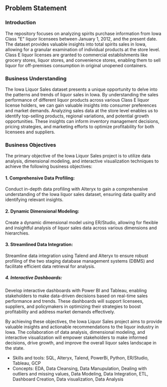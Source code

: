## Problem Statement
### Introduction
The repository focuses on analyzing spirits purchase information from Iowa Class "E" liquor licensees between January 1, 2012, and the present date. The dataset provides valuable insights into total spirits sales in Iowa, allowing for a granular examination of individual products at the store level. Class E liquor licenses are granted to commercial establishments like grocery stores, liquor stores, and convenience stores, enabling them to sell liquor for off-premises consumption in original unopened containers.

### Business Understanding
The Iowa Liquor Sales dataset presents a unique opportunity to delve into the patterns and trends of liquor sales in Iowa. By understanding the sales performance of different liquor products across various Class E liquor license holders, we can gain valuable insights into consumer preferences and market demands. Analyzing sales data at the store level enables us to identify top-selling products, regional variations, and potential growth opportunities. These insights can inform inventory management decisions, pricing strategies, and marketing efforts to optimize profitability for both licensees and suppliers.

### Business Objectives
The primary objective of the Iowa Liquor Sales project is to utilize data analysis, dimensional modeling, and interactive visualization techniques to achieve the following business objectives:

#### 1. Comprehensive Data Profiling: 
Conduct in-depth data profiling with Alteryx to gain a comprehensive understanding of the Iowa liquor sales dataset, ensuring data quality and identifying relevant insights.

#### 2. Dynamic Dimensional Modeling: 
Create a dynamic dimensional model using ER/Studio, allowing for flexible and insightful analysis of liquor sales data across various dimensions and hierarchies.

#### 3. Streamlined Data Integration: 
Streamline data integration using Talend and Alteryx to ensure robust profiling of the two staging database management systems (DBMS) and facilitate efficient data retrieval for analysis.

##### 4. Interactive Dashboards: 
Develop interactive dashboards with Power BI and Tableau, enabling stakeholders to make data-driven decisions based on real-time sales performance and trends. These dashboards will support licensees, suppliers, and policymakers in optimizing their strategies to boost profitability and address market demands effectively.

By achieving these objectives, the Iowa Liquor Sales project aims to provide valuable insights and actionable recommendations to the liquor industry in Iowa. The collaboration of data analysis, dimensional modeling, and interactive visualization will empower stakeholders to make informed decisions, drive growth, and improve the overall liquor sales landscape in the state.

- Skills and tools: SQL, Alteryx, Talend, PowerBi, Python, ER/Studio, Tableau, GCP
- Concepts: EDA, Data Cleansing, Data Manupulation, Dealing with outliers and missing values, Data Modeling, Data Integration, ETL, Dashboard Creation, Data visualization, Data Analysis


